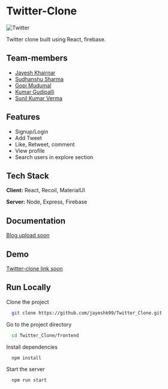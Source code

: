 
# Twitter-Clone

![Twitter](https://logos-world.net/wp-content/uploads/2020/04/Twitter-Logo-2010-2012.png)

Twitter clone built using React, firebase.


## Team-members

- [Jayesh Khairnar](https://github.com/jayeshk99/)
- [Sudhanshu Sharma](https://github.com/Sudhanshu894)
- [Gopi Mudumal](https://github.com/gopimudumal99)
- [Kumar Gudipalli](https://github.com/KumarGudipalli)
- [Sunil Kumar Verma](https://github.com/sunilverma11)
## Features

- Signup/Login
- Add Tweet
- Like, Retweet, comment
- View profile
- Search users in explore section




## Tech Stack

**Client:** React, Recoil, MaterialUI

**Server:** Node, Express, Firebase


## Documentation

[Blog upload soon](https://linktodocumentation)


## Demo

[Twitter-clone link soon](https://twitter-project-work.netlify.app)


## Run Locally

Clone the project

```bash
  git clone https://github.com/jayeshk99/Twitter_Clone.git
```

Go to the project directory

```bash
  cd Twitter_Clone/frontend
```

Install dependencies

```bash
  npm install
```

Start the server

```bash
  npm run start
```


